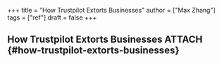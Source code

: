 +++
title = "How Trustpilot Extorts Businesses"
author = ["Max Zhang"]
tags = ["ref"]
draft = false
+++

## How Trustpilot Extorts Businesses <span class="tag"><span class="ATTACH">ATTACH</span></span> {#how-trustpilot-extorts-businesses}
